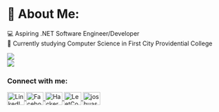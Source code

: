 # 🌠 About Me:
💻 Aspiring .NET Software Engineer/Developer<br>📖 Currently studying Computer Science in First City Providential College<br>

![](https://github-readme-stats.vercel.app/api?username=joshuasacc&theme=dark&hide_border=false&include_all_commits=true&count_private=false)<br/>
![](https://github-readme-stats.vercel.app/api/top-langs/?username=joshuasacc&theme=dark&hide_border=false&include_all_commits=true&count_private=false&layout=compact)



<!-- Proudly created with GPRM ( https://gprm.itsvg.in ) -->

<!-- Connect With Me Section -->
<h3 align="left">Connect with me:</h3>
<p align="left">
    <a href="https://linkedin.com/in/joshua ruiz" target="blank">
        <img align="center" src="https://raw.githubusercontent.com/rahuldkjain/github-profile-readme-generator/master/src/images/icons/Social/linked-in-alt.svg" alt="LinkedIn" height="30" width="40" />
    </a>
    <a href="https://www.facebook.com/user33006" target="blank">
        <img align="center" src="https://raw.githubusercontent.com/rahuldkjain/github-profile-readme-generator/master/src/images/icons/Social/facebook.svg" alt="Facebook" height="30" width="40" />
    </a>
    <a href="[https://www.hackerrank.com/joshua ruiz](https://www.hackerrank.com/profile/bossmasster100)" target="blank">
        <img align="center" src="https://raw.githubusercontent.com/rahuldkjain/github-profile-readme-generator/master/src/images/icons/Social/hackerrank.svg" alt="HackerRank" height="30" width="40" />
    </a>
    <a href="[https://www.leetcode.com/joshua ruiz](https://leetcode.com/u/bossmasster100/)" target="blank">
        <img align="center" src="https://raw.githubusercontent.com/rahuldkjain/github-profile-readme-generator/master/src/images/icons/Social/leet-code.svg" alt="LeetCode" height="30" width="40" />
    </a>
  <a href="https://twitter.com/joshuasacc" target="blank"><img align="center" src="https://raw.githubusercontent.com/rahuldkjain/github-profile-readme-generator/master/src/images/icons/Social/twitter.svg" alt="joshuasacc" height="30" width="40" /></a>
</p>
